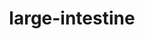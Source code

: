---
title: large-intestine
release_version: v1.2
hra_release_version:
  - v1.1
  - v1.2
model_type: asct-b
description: '[Anatomical Structures, Cell Types, plus Biomarkers (ASCT+B) tables](https://hubmapconsortium.github.io/ccf/pages/ccf-anatomical-structures.html) aim to capture the nested *part_of* structure of anatomical human body parts, the typology of cells, and biomarkers used to identify cell types. The tables are authored and reviewed by an international team of experts.'
creators:
  - 0000-0002-0935-7300
  - 0000-0001-5675-3974
  - 0000-0002-0317-7608
project_leads:
  - 0000-0002-3321-6137
reviewers:
  - 0000-0003-3247-0798
  - 0000-0002-6826-8770
  - 0000-0001-7655-4833
creation_date: 2022-05-06T00:00:00
license: CC BY 4.0
publisher:  HuBMAP 
funder:  National Institutes of Health 
award_number:  OT2OD026671 
hubmap_id:  HBM494.RRLD.598 
datatable: ASCT-B_VH_Large_Intestine.csv
doi: https://doi.org/10.48539/HBM494.RRLD.598
---